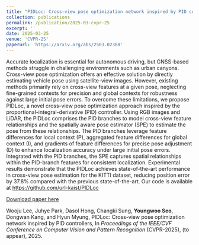 ```yaml
---
title: "PIDLoc: Cross-view pose optimization network inspired by PID controllers"
collection: publications
permalink: /publication/2025-03-cvpr-25
excerpt: ''
date: 2025-03-25
venue: 'CVPR-25'
paperurl: 'https://arxiv.org/abs/2503.02388'
---
```

Accurate localization is essential for autonomous driving, but GNSS-based methods struggle in challenging environments such as urban canyons. Cross-view pose optimization offers an effective solution by directly estimating vehicle pose using satellite-view images. However, existing methods primarily rely on cross-view features at a given pose, neglecting fine-grained contexts for precision and global contexts for robustness against large initial pose errors. To overcome these limitations, we propose PIDLoc, a novel cross-view pose optimization approach inspired by the proportional-integral-derivative (PID) controller. Using RGB images and LiDAR, the PIDLoc comprises the PID branches to model cross-view feature relationships and the spatially aware pose estimator (SPE) to estimate the pose from these relationships. The PID branches leverage feature differences for local context (P), aggregated feature differences for global context (I), and gradients of feature differences for precise pose adjustment (D) to enhance localization accuracy under large initial pose errors. Integrated with the PID branches, the SPE captures spatial relationships within the PID-branch features for consistent localization. Experimental results demonstrate that the PIDLoc achieves state-of-the-art performance in cross-view pose estimation for the KITTI dataset, reducing position error by 37.8% compared with the previous state-of-the-art. Our code is available at https://github.com/url-kaist/PIDLoc

[Download paper here](https://arxiv.org/abs/2503.02388)

Wooju Lee, Juhye Park, Dasol Hong, Changki Sung, **Youngwoo Seo**, Dongwan Kang, and Hyun Myung, PIDLoc: Cross-view pose optimization network inspired by PID controllers, In <i>Proceedings of the IEEE/CVF Conference on Computer Vision and Pattern Recognition</i> (CVPR-2025), (to appear), 2025.
